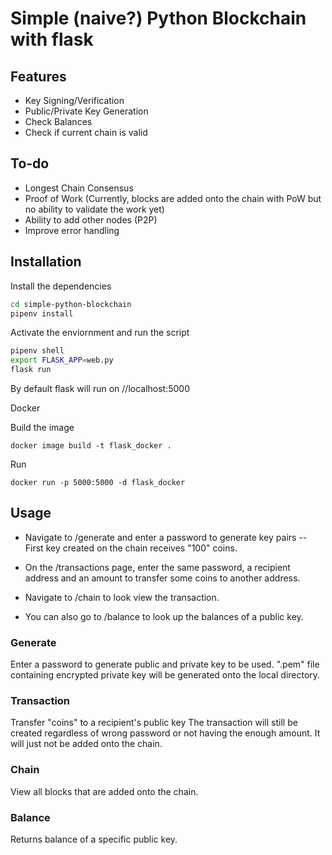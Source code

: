 # Simple (naive?) Python Blockchain with flask
## 
## Features
- Key Signing/Verification
- Public/Private Key Generation
- Check Balances
- Check if current chain is valid

## To-do
- Longest Chain Consensus 
- Proof of Work (Currently, blocks are added onto the chain with PoW but no ability to validate the work yet)
- Ability to add other nodes (P2P)
- Improve error handling

## Installation

Install the dependencies

```sh
cd simple-python-blockchain
pipenv install 
```

Activate the enviornment and run the script

```sh
pipenv shell
export FLASK_APP=web.py
flask run 
```
By default flask will run on //localhost:5000

Docker

Build the image
```
docker image build -t flask_docker .
```

Run 
```
docker run -p 5000:5000 -d flask_docker
```

## Usage
- Navigate to /generate and enter a password to generate key pairs
--  First key created on the chain receives "100" coins.

- On the /transactions page, enter the same password, a recipient address and an amount 
to transfer some coins to another address.
- Navigate to /chain to look view the transaction.
- You can also go to /balance to look up the balances of a public key.
### Generate
Enter a password to generate public and private key to be used.
".pem" file containing encrypted private key will be generated onto the local directory.
### Transaction
Transfer "coins" to a recipient's public key
The transaction will still be created regardless of wrong password or not having the enough amount. It will just not be added onto the chain.
### Chain
View all blocks that are added onto the chain.
### Balance
Returns balance of a specific public key.










